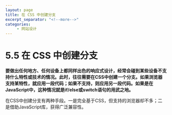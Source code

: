 ```yaml
---
layout: page
title: 在 CSS 中创建分支
excerpt_separator: "<!--more-->"
categories:
     - 网站设计
---
```


<!--more-->
# 5.5 在 CSS 中创建分支
**要做出任何地方、任何设备上都同样出色的响应式设计，经常会碰到某些设备不支持什么特性或技术的情况。此时，往往需要在CSS中创建一个分支。如果浏览器支持某特性，就应用一段代码；如果不支持，则应用另一段代码。如果是在JavaScript中，这种情况就是if/else或switch语句的用武之地。**


在CSS中创建分支有两种手段。一是完全基于CSS，但支持的浏览器却不多；二是借助JavaScript库，获得广泛兼容性。